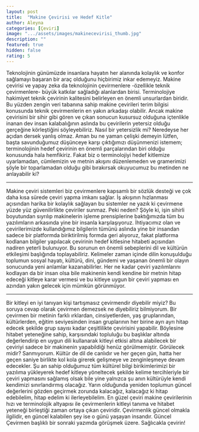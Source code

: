 ```yaml
---
layout: post
title:  "Makine Çevirisi ve Hedef Kitle"
author: Aleyna
categories: [Çeviri]
image: ".../assets/images/makinecevirisi_thumb.jpg"
description: ""
featured: true
hidden: false
rating: 5
---
```

  Teknolojinin günümüzde insanlara hayatın her alanında kolaylık ve konfor sağlamayı başaran bir araç olduğunu hiçbirimiz inkar edemeyiz. Makine çevirisi ve yapay zeka da teknolojinin çevirmenlere -özellikle teknik çevirmenlere- büyük katkılar sağladığı alanlardan birisi. Terminolojiye hakimiyet teknik çevirinin kalitesini belirleyen en önemli unsurlardan biridir. Bu yüzden zengin veri tabanına sahip makine çevirileri terim bilgisi konusunda teknik çevirmenlerin en yakın arkadaşı olabilir. Ancak makine çevirisini bir sihir gibi gören ve çıkan sonucun kusursuz olduğuna içtenlikle inanan dev insan kalabalığının aslında bu çevirilerin yetersiz olduğu gerçeğine körleştiğini söyleyebiliriz. Nasıl bir yetersizlik mi? Neredeyse her açıdan dersek yanlış olmaz. Aman bu ne yaman çelişki demeyin lütfen, başta savunduğumuz düşünceye karşı çıktığımızı düşünmenizi istemem; terminolojinin hedef çevirinin en önemli parçalarından biri olduğu konusunda hala hemfikiriz. Fakat biz o terminolojiyi hedef kitlemize uyarlamadan, cümlemizin ve metnin akışını
  düzenlemeden ve gramerimizi şöyle bir toparlamadan olduğu gibi bırakırsak okuyucumuz bu metinden ne anlayabilir ki?

<hr>

  Makine çeviri sistemleri biz çevirmenlere kapsamlı bir sözlük desteği ve çok daha kısa sürede çeviri yapma imkanı sağlar. İş akışının hızlanması açısından harika bir kolaylık sağlayan bu sistemler ne yazık ki çevirmene yüzde yüz güvenilirlikte çeviriler sunmaz. Peki neden? Şöyle ki, işin sihirli boyutundan sıyrılıp makinelerin işleme prensiplerine baktığımızda tüm bu yazılımların arkasında yine bir insanla karşılaşıyoruz. İhtiyacımız olan ve çevirilerimizde kullandığımız bilgilerin tümünü aslında yine bir insandan sadece bir platformda biriktirilmiş formda geri alıyoruz, fakat platforma kodlanan bilgiler yapılacak çevirinin hedef kitlesine hitabeti açısından nadiren yeterli bulunuyor. Bu sorunun en önemli sebeplerini dil ve kültürün etkileşimi başlığında toplayabiliriz. Kelimeler zaman içinde dilin konuşulduğu toplumun sosyal hayatı, kültürü, dini, gündemi ve yaşanan önemli bir olayın sonucunda yeni anlamlar kazanabilirler. Her ne kadar çeviri yazılımlarını kodlayan da bir insan olsa bile makinenin kendi kendine bir metnin hitap edeceği kitleye karar vermesi ve bu kitleye uygun bir çeviri yapması en azından yakın gelecek için mümkün görünmüyor.

<hr>

  Bir kitleyi en iyi tanıyan kişi tartışmasız çevirmendir diyebilir miyiz? Bu soruya cevap olarak çevirmen demezsek ne diyebiliriz bilmiyorum. Bir çevirmen bir metinin farklı ırklardan, cinsiyetlerden, yaş gruplarından, kültürlerden, eğitim seviyesinden insan gruplarının her birine ayrı ayrı hitap edecek şekilde grup sayısı kadar çeşitlilikte çevirisini yapabilir. Böylesine hitabet yeteneğine sahip, karşısındaki topluluğu bu başlıklar altında değerlendirip en uygun dili kullanarak kitleyi etkisi altına alabilecek bir çeviriyi sadece bir makinenin yapabildiği henüz görülmemiştir. Görülecek midir? Sanmıyorum. Kültür de dil de canlıdır ve her geçen gün, hatta her geçen saniye birlikte kol kola girerek gelişmeye ve zenginleşmeye devam edecekler. Şu an sahip olduğumuz tüm kültürel bilgi birikimlerimizi bir yazılıma yükleyerek hedef kitleye yöneltecek şekilde kelime tercihleriyle bir çeviri yapmasını sağlamış olsak bile yine yalnızca şu anın kültürüyle kendi kendimizi sınırlandırmış olacağız. Yarın olduğunda yeniden toplumun güncel değerlerini gözden geçirmek zorunda kalacağız, kalacağız ki hitap edebilelim, hitap edelim ki ilerleyebilelim. En güzel çeviri makine çevirilerinin hızı ve terminolojik altyapısı ile çevirmenlerin kitleyi tanıma ve hitabet yeteneği birleştiği zaman ortaya çıkan çeviridir. Çevirmenlik güncel olmakla ilgilidir, en güncel kalabilen şey ise o günü yaşayan insandır. Güncel Çevirmen başlıklı bir sonraki yazımda görüşmek üzere. Sağlıcakla çevirin!

